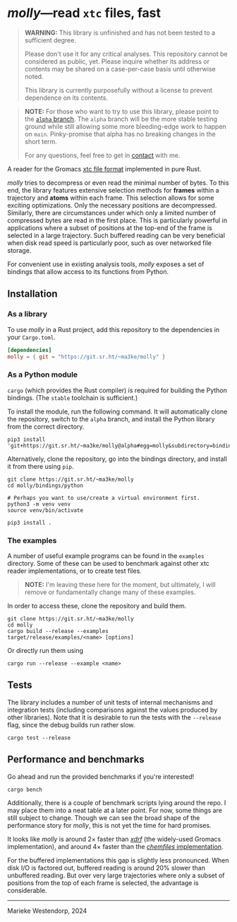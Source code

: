 # _molly_&mdash;read `xtc` files, fast

> **WARNING:** This library is unfinished and has not been tested to a
> sufficient degree.
>
> Please don't use it for any critical analyses. This repository cannot be
> considered as public, yet. Please inquire whether its address or contents may
> be shared on a case-per-case basis until otherwise noted.
>
> This library is currently purposefully without a license to prevent
> dependence on its contents.

> **NOTE:** For those who want to try to use this library, please point to the
> [`alpha` branch][alpha]. The `alpha` branch will be the more stable testing
> ground while still allowing some more bleeding-edge work to happen on `main`.
> Pinky-promise that alpha has no breaking changes in the short term.
>
> For any questions, feel free to get in [contact][contact] with me.

A reader for the Gromacs [xtc file format][xtc] implemented in pure Rust.

_molly_ tries to decompress or even read the minimal number of bytes. To this
end, the library features extensive selection methods for **frames** within a
trajectory and **atoms** within each frame. This selection allows for some
exciting optimizations. Only the necessary positions are decompressed.
Similarly, there are circumstances under which only a limited number of
compressed bytes are read in the first place.
This is particularly powerful in applications where a subset of positions at
the top-end of the frame is selected in a large trajectory. Such buffered
reading can be very beneficial when disk read speed is particularly poor, such
as over networked file storage.

For convenient use in existing analysis tools, _molly_ exposes a set of
bindings that allow access to its functions from Python.

## Installation

### As a library

To use _molly_ in a Rust project, add this repository to the dependencies in
your `Cargo.toml`.

```toml
[dependencies]
molly = { git = "https://git.sr.ht/~ma3ke/molly" }
```

### As a Python module

`cargo` (which provides the Rust compiler) is required for building the Python
bindings. (The `stable` toolchain is sufficient.)

To install the module, run the following command. It will automatically clone
the repository, switch to the `alpha` branch, and install the Python library
from the correct directory.

```console
pip3 install 'git+https://git.sr.ht/~ma3ke/molly@alpha#egg=molly&subdirectory=bindings/python'
```

Alternatively, clone the repository, go into the bindings directory, and
install it from there using `pip`.

```console
git clone https://git.sr.ht/~ma3ke/molly
cd molly/bindings/python

# Perhaps you want to use/create a virtual environment first.
python3 -m venv venv
source venv/bin/activate

pip3 install .
```

### The examples

A number of useful example programs can be found in the `examples` directory.
Some of these can be used to benchmark against other xtc reader
implementations, or to create test files.

> **NOTE:** I'm leaving these here for the moment, but ultimately, I will
> remove or fundamentally change many of these examples.

In order to access these, clone the repository and build them.

```console
git clone https://git.sr.ht/~ma3ke/molly
cd molly
cargo build --release --examples
target/release/examples/<name> [options]
```

Or directly run them using

```console
cargo run --release --example <name>
```

## Tests

The library includes a number of unit tests of internal mechanisms and
integration tests (including comparisons against the values produced by other
libraries). Note that it is desirable to run the tests with the `--release`
flag, since the debug builds run rather slow.

```console
cargo test --release
```

## Performance and benchmarks

Go ahead and run the provided benchmarks if you're interested!

```console
cargo bench
```

Additionally, there is a couple of benchmark scripts lying around the repo. I
may place them into a neat table at a later point. For now, some things are
still subject to change. Though we can see the broad shape of the performance
story for _molly_, this is not yet the time for hard promises.

It looks like _molly_ is around 2&times; faster than [_xdrf_][xdrf]
(the widely-used Gromacs implementation), and around 4&times; faster than the
[_chemfiles_ implementation][chemfiles].

For the buffered implementations this gap is slightly less pronounced. When
disk I/O is factored out, buffered reading is around 20% slower than unbuffered
reading. But over very large trajectories where only a subset of positions from
the top of each frame is selected, the advantage is considerable.

[alpha]: https://git.sr.ht/~ma3ke/molly/tree/alpha
[contact]: https://dwangschematiek.nl/where
[xtc]: https://manual.gromacs.org/current/reference-manual/file-formats.html#xtc
[xdrf]: https://gitlab.com/gromacs/gromacs/-/blob/d8d6543db04563cb15f71c90ffb5ed2fda092bce/src/gromacs/fileio/xdrf.h
[chemfiles]: https://chemfiles.org/

---

Marieke Westendorp, 2024
